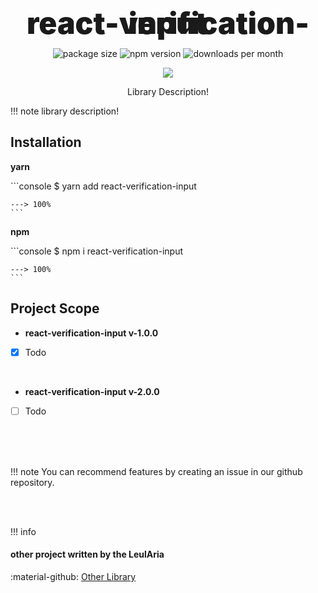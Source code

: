 <h1 align="center" style="
font-weight: 900;
font-size: 3rem;
text-shadow: 0 0 14px rbga(0,0,0,0.1);
line-height: 0;
margin: 4rem 0 2.5rem;
">react-verification-input</b></h1>
<p align="center">
  <img src="https://img.shields.io/bundlephobia/minzip/react-verification-input?style=flat-square" alt="package size" />
  <img src="https://img.shields.io/npm/dw/react-verification-input?style=flat-square" alt="npm version" />
  <img src="https://img.shields.io/jsdelivr/npm/hm/react-verification-input?style=flat-square" alt="downloads per month" />
</p>
<p align="center">
    <a href="https://www.npmjs.com/package/react-verification-input" target="_blank">
        <img src="https://img.shields.io/npm/v/react-verification-input?style=for-the-badge&logo=appveyor" />
    </a>
</p>
<p align="center">Library Description!</p>

!!! note
library description!

## Installation

<b>yarn</b>

<div class="termy">
    ```console
    $ yarn add react-verification-input

    ---> 100%
    ```

</div>

<b>npm</b>

<div class="termy">
    ```console
    $ npm i react-verification-input

    ---> 100%
    ```

</div>

## Project Scope

- <b>react-verification-input v-1.0.0</b>
- [x] Todo

<br/>

- <b>react-verification-input v-2.0.0</b>
- [ ] Todo

<br/><br/><br/>

!!! note
You can recommend features by creating an issue in our github repository.

<br/><br/>

!!! info

#### other project written by the LeulAria

:material-github:
<a href="https://github.com/LeulAria/other-lib">
Other Library
</a>
